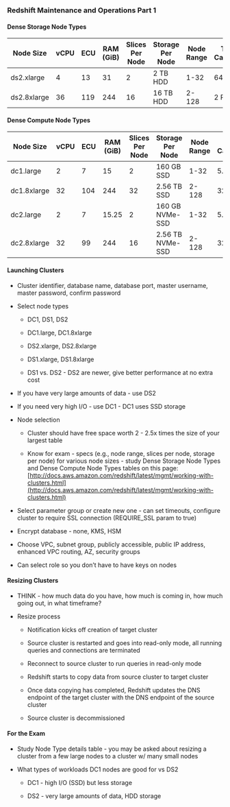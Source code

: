 ### Redshift Maintenance and Operations Part 1


#### Dense Storage Node Types

| Node Size | vCPU | ECU | RAM (GiB) | Slices Per Node | Storage Per Node | Node Range | Total Capacity | 
|-----------|------|-----|-----------|-----------------|------------------|------------|----------------|
|ds2.xlarge |    4 |  13 |    31     |      2          | 2 TB HDD         |   1-32     |     64 TB      |
|ds2.8xlarge|    36| 119 |   244     |     16          | 16 TB HDD        |   2-128    |     2  PB      |

#### Dense Compute Node Types

| Node Size | vCPU | ECU | RAM (GiB) | Slices Per Node | Storage Per Node | Node Range | Total Capacity | 
|-----------|------|-----|-----------|-----------------|------------------|------------|----------------|
|dc1.large  |    2 |   7 |    15     |      2          | 160 GB SSD       |   1-32     |     5.12 TB    |
|dc1.8xlarge|    32| 104 |   244     |     32          | 2.56 TB SSD      |   2-128    |     326 TB     |
|dc2.large  |    2 |   7 |   15.25   |      2          | 160 GB NVMe-SSD  |   1-32     |     5.12 TB    |
|dc2.8xlarge|    32|  99 |   244     |     16          | 2.56 TB NVMe-SSD |   2-128    |     326 TB     |

#### Launching Clusters

* Cluster identifier, database name, database port, master username, master password, confirm password

* Select node types

    * DC1, DS1, DS2

    * DC1.large, DC1.8xlarge

    * DS2.xlarge, DS2.8xlarge

    * DS1.xlarge, DS1.8xlarge

    * DS1 vs. DS2 - DS2 are newer, give better performance at no extra cost

* If you have very large amounts of data - use DS2

* If you need very high I/O - use DC1 - DC1 uses SSD storage

* Node selection

    * Cluster should have free space worth 2 - 2.5x times the size of your largest table

    * Know for exam - specs (e.g., node range, slices per node, storage per node) for various node sizes - study Dense Storage Node Types and Dense Compute Node Types tables on this page: [http://docs.aws.amazon.com/redshift/latest/mgmt/working-with-clusters.html](http://docs.aws.amazon.com/redshift/latest/mgmt/working-with-clusters.html)

* Select parameter group or create new one - can set timeouts, configure cluster to require SSL connection (REQUIRE_SSL param to true)

* Encrypt database - none, KMS, HSM

* Choose VPC, subnet group, publicly accessible, public IP address, enhanced VPC routing, AZ, security groups

* Can select role so you don’t have to have keys on nodes

#### Resizing Clusters

* THINK - how much data do you have, how much is coming in, how much going out, in what timeframe?

* Resize process

    * Notification kicks off creation of target cluster

    * Source cluster is restarted and goes into read-only mode, all running queries and connections are terminated

    * Reconnect to source cluster to run queries in read-only mode

    * Redshift starts to copy data from source cluster to target cluster

    * Once data copying has completed, Redshift updates the DNS endpoint of the target cluster with the DNS endpoint of the source cluster

    * Source cluster is decommissioned

#### For the Exam

* Study Node Type details table - you may be asked about resizing a cluster from a few large nodes to a cluster w/ many small nodes

* What types of workloads DC1 nodes are good for vs DS2

    * DC1 - high I/O (SSD) but less storage

    * DS2 - very large amounts of data, HDD storage
